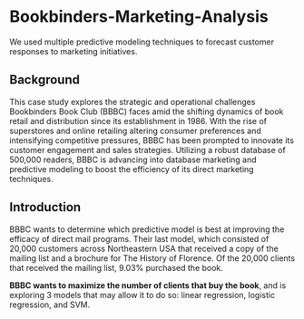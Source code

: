 # Bookbinders-Marketing-Analysis
We used multiple predictive modeling techniques to forecast customer responses to marketing initiatives.

## Background
This case study explores the strategic and operational challenges Bookbinders Book Club (BBBC) faces amid the shifting dynamics of book retail and distribution since its establishment in 
1986. With the rise of superstores and online retailing altering consumer preferences and intensifying competitive pressures, BBBC has been prompted to innovate its customer
engagement and sales strategies. Utilizing a robust database of 500,000 readers, BBBC is advancing into database marketing and predictive modeling to boost the efficiency of its direct
marketing techniques.






## Introduction
BBBC wants to determine which predictive model is best at improving the efficacy of direct mail programs. Their last model, which consisted of 20,000 customers across 
Northeastern USA that received a copy of the mailing list and a brochure for The History of Florence. Of the 20,000 clients that received the  mailing list, 9.03% purchased the book.

**BBBC wants to maximize the number of clients that buy the book**, and is exploring 3 models that may allow it to do so: linear regression, logistic regression, and SVM.
